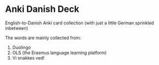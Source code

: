 # Anki Danish Deck
English-to-Danish Anki card collection (with just a little German sprinkled inbetween)

The words are mainly collected from:
1. Duolingo
2. OLS (the Erasmus language learning platform)
3. Vi snakkes ved!
